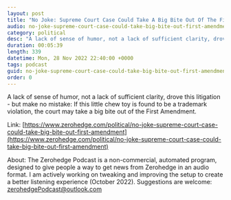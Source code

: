 ```yaml
---
layout: post
title: "No Joke: Supreme Court Case Could Take A Big Bite Out Of The First Amendment"
audio: no-joke-supreme-court-case-could-take-big-bite-out-first-amendment-0
category: political
desc: "A lack of sense of humor, not a lack of sufficient clarity, drove this litigation - but make no mistake: If this little chew toy is found to be a trademark violation, the court may take a big bite out of the First Amendment."
duration: 00:05:39
length: 339
datetime: Mon, 28 Nov 2022 22:40:00 +0000
tags: podcast
guid: no-joke-supreme-court-case-could-take-big-bite-out-first-amendment-0
order: 0
---
```

A lack of sense of humor, not a lack of sufficient clarity, drove this litigation - but make no mistake: If this little chew toy is found to be a trademark violation, the court may take a big bite out of the First Amendment.

Link: [https://www.zerohedge.com/political/no-joke-supreme-court-case-could-take-big-bite-out-first-amendment](https://www.zerohedge.com/political/no-joke-supreme-court-case-could-take-big-bite-out-first-amendment)

About: The Zerohedge Podcast is a non-commercial, automated program, designed to give people a way to get news from Zerohedge in an audio format.  I am actively working on tweaking and improving the setup to create a better listening experience (October 2022).  Suggestions are welcome: [zerohedgePodcast@outlook.com](mailto:zerohedgePodcast@outlook.com)